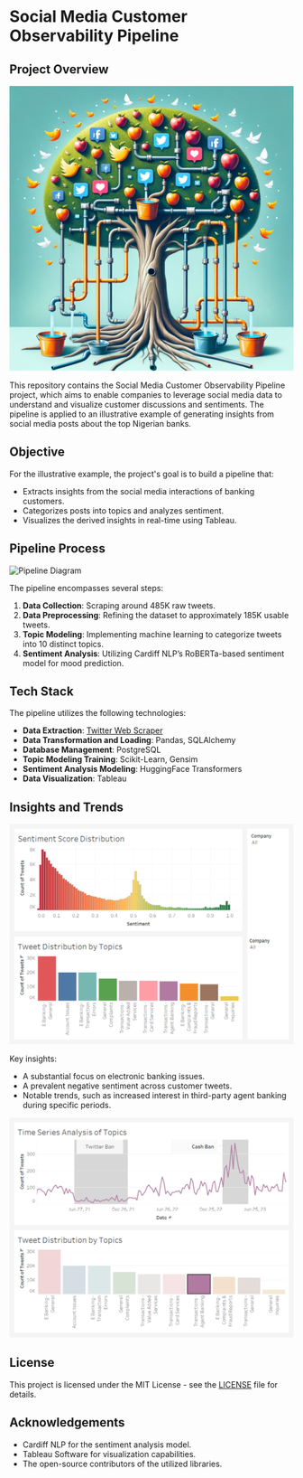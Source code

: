 # Social Media Customer Observability Pipeline

## Project Overview
![Project Representation](Images/DALL_E_2023_12_05_11_21_33.png)

This repository contains the Social Media Customer Observability Pipeline project, 
which aims to enable companies to leverage social media data to understand and visualize customer discussions and sentiments.
The pipeline is applied to an illustrative example 
of generating insights from social media posts
about the top Nigerian banks.

## Objective

For the illustrative example, the project's goal is to build a pipeline that:
- Extracts insights from the social media interactions of banking customers.
- Categorizes posts into topics and analyzes sentiment.
- Visualizes the derived insights in real-time using Tableau.

## Pipeline Process
![Pipeline Diagram](Images/pipelinev3.png)

The pipeline encompasses several steps:
1. **Data Collection**: Scraping around 485K raw tweets.
2. **Data Preprocessing**: Refining the dataset to approximately 185K usable tweets.
3. **Topic Modeling**: Implementing machine learning to categorize tweets into 10 distinct topics.
4. **Sentiment Analysis**: Utilizing Cardiff NLP’s RoBERTa-based sentiment model for mood prediction.

## Tech Stack

The pipeline utilizes the following technologies:
- **Data Extraction**: [Twitter Web Scraper](https://github.com/bocchilorenzo/ntscraper) 
- **Data Transformation and Loading**: Pandas, SQLAlchemy
- **Database Management**: PostgreSQL
- **Topic Modeling Training**: Scikit-Learn, Gensim
- **Sentiment Analysis Modeling**: HuggingFace Transformers
- **Data Visualization**: Tableau

## Insights and Trends
![Distribution](Images/Dashboard_Distributionv2.png)

Key insights:
- A substantial focus on electronic banking issues.
- A prevalent negative sentiment across customer tweets.
- Notable trends, such as increased interest in third-party agent banking during specific periods.

![Time Series](Images/Time_Series_Topicsv1.png)

## License

This project is licensed under the MIT License - see the [LICENSE](LICENSE.md) file for details.

## Acknowledgements

- Cardiff NLP for the sentiment analysis model.
- Tableau Software for visualization capabilities.
- The open-source contributors of the utilized libraries.

